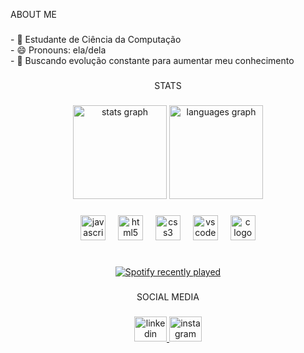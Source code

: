 <p align="left">ABOUT ME</p>

###

<p align="left">- 🌱  Estudante de Ciência da Computação<br>- 😄 Pronouns: ela/dela<br>- 🤔 Buscando evolução constante para aumentar meu conhecimento</p>

###

<p align="left"></p>

###

<p align="center">STATS</p>

###

<div align="center">
  <img src="https://github-readme-stats.vercel.app/api?username=strtgyana&hide_title=false&hide_rank=false&show_icons=true&include_all_commits=true&count_private=true&disable_animations=false&theme=codeSTACKr&locale=en&hide_border=true&order=1" height="150" alt="stats graph"  />
  <img src="https://github-readme-stats.vercel.app/api/top-langs?username=strtgyana&locale=en&hide_title=false&layout=compact&card_width=320&langs_count=5&theme=codeSTACKr&hide_border=true&order=2" height="150" alt="languages graph"  />
</div>

###

<div align="center">
  <img src="https://cdn.jsdelivr.net/gh/devicons/devicon/icons/javascript/javascript-original.svg" height="40" alt="javascript logo"  />
  <img width="12" />
  <img src="https://cdn.jsdelivr.net/gh/devicons/devicon/icons/html5/html5-original.svg" height="40" alt="html5 logo"  />
  <img width="12" />
  <img src="https://cdn.jsdelivr.net/gh/devicons/devicon/icons/css3/css3-original.svg" height="40" alt="css3 logo"  />
  <img width="12" />
  <img src="https://cdn.jsdelivr.net/gh/devicons/devicon/icons/vscode/vscode-original.svg" height="40" alt="vscode logo"  />
  <img width="12" />
  <img src="https://cdn.jsdelivr.net/gh/devicons/devicon/icons/c/c-original.svg" height="40" alt="c logo"  />
</div>

###

<p align="left"></p>

###

<h1 align="left"></h1>

###

<div align="center">
  <a href="https://open.spotify.com/user/21hvgxqy4plutncfukb3ksbba">
    <img src="https://spotify-recently-played-readme.vercel.app/api?user=21hvgxqy4plutncfukb3ksbba&count=1" alt="Spotify recently played"  />
  </a>
</div>

###

<p align="center">SOCIAL MEDIA</p>

###

<div align="center">
  <a href="www.linkedin.com/in/ana-santos-918265329" target="_blank">
    <img src="https://raw.githubusercontent.com/maurodesouza/profile-readme-generator/master/src/assets/icons/social/linkedin/default.svg" width="52" height="40" alt="linkedin logo"  />
  </a>
  <a href="https://www.instagram.com/rwnd.ana/" target="_blank">
    <img src="https://raw.githubusercontent.com/maurodesouza/profile-readme-generator/master/src/assets/icons/social/instagram/default.svg" width="52" height="40" alt="instagram logo"  />
  </a>
</div>

###
